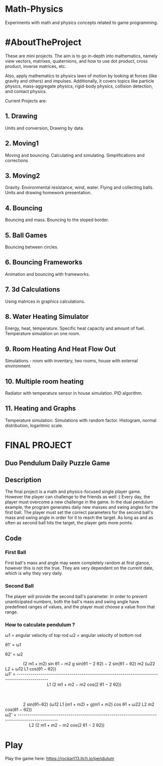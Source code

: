 # Math-Physics
Experiments with math and physics concepts related to game programming.

# #AboutTheProject
These are mini projects. The aim is to go in-depth into mathematics, namely view vectors, matrixes, quaternions, and how to use dot product, cross product, inverse matrices, etc. 

Also, apply mathematics to physics laws of motion by looking at forces (like gravity and others) and impulses. Additionally, it covers topics like particle physics, mass-aggregate physics, rigid-body physics, collision detection, and contact physics.


Current Projects are:

## 1. Drawing
Units and conversion, Drawing by data.

## 2. Moving1
Moving and bouncing. Calculating and simulating. Simplifications and corrections

## 3. Moving2
Gravity. Environmental resistance, wind, water. Flying and collecting balls. Units and drawing homework presentation.

## 4. Bouncing
Bouncing and mass. Bouncing to the sloped border.

## 5. Ball Games
Bouncing between circles. 

## 6. Bouncing Frameworks
Animation and bouncing with frameworks.

## 7. 3d Calculations
Using matrices in graphics calculations.

## 8. Water Heating Simulator
Energy, heat, temperature. Specific heat capacity and amount of fuel. Temperature simulation on one room.

## 9. Room Heating And Heat Flow Out
Simulations - room with inventary, two rooms, house with external environment.

## 10. Multiple room heating
Radiator with temperature sensor in house simulation. PID algorithm.

## 11. Heating and Graphs
Temperature simulation. Simulations with random factor. Histogram, normal distribution, logaritmic scale.


# FINAL PROJECT
## Duo Pendulum Daily Puzzle Game

## Description 
The final project is a math and physics-focused single player game. However the player can challenge to the friends as well :)
Every day, the player must overcome a new challenge in the game.
In the dual pendulum example, the program generates daily new masses and swing angles for the first ball. The player must set the correct parameters for the second ball's mass and swing angle in order for it to reach the target. As long as and as often as second ball hits the target, the player gets more points.

## Code
### First Ball
First ball's mass and angle may seem completely random at first glance, however this is not the true. They are very dependent on the current date, which is why they vary daily.
### Second Ball
The player will provide the second ball's parameter. In order to prevent unanticipated numbers, both the ball's mass and swing angle have predefined ranges of values, and the player must choose a value from that range.
### How to calculate pendulum ?

ω1 = angular velocity of top rod
ω2 = angular velocity of bottom rod

θ1' = ω1

θ2' = ω2

&nbsp;&nbsp;&nbsp;&nbsp;&nbsp;&nbsp;&nbsp;&nbsp;&nbsp;&nbsp;&nbsp;&nbsp;&nbsp;&nbsp;&nbsp;(2 m1 + m2) sin θ1 − m2 g sin(θ1 − 2 θ2) − 2 sin(θ1 − θ2) m2 (ω22 L2 + ω12 L1 cos(θ1 − θ2)) <br> 
ω1' = ----------------------------------------------------------------------------------------------<br> 
&nbsp;&nbsp;&nbsp;&nbsp;&nbsp;&nbsp;&nbsp;&nbsp;&nbsp;&nbsp;&nbsp;&nbsp;&nbsp;&nbsp;&nbsp;&nbsp;&nbsp;&nbsp;&nbsp;&nbsp;&nbsp;&nbsp;&nbsp;&nbsp;&nbsp;&nbsp;&nbsp;&nbsp;&nbsp;&nbsp;&nbsp;&nbsp;&nbsp;&nbsp; L1 (2 m1 + m2 − m2 cos(2 θ1 − 2 θ2))

<br> <br> 
&nbsp;&nbsp;&nbsp;&nbsp;&nbsp;&nbsp;&nbsp;&nbsp;&nbsp;&nbsp;&nbsp;&nbsp;&nbsp;&nbsp;&nbsp;2 sin(θ1−θ2) (ω12 L1 (m1 + m2) + g(m1 + m2) cos θ1 + ω22 L2 m2 cos(θ1 − θ2))<br> 
ω2' = --------------------------------------------------------------------------------------------------	<br> 
 &nbsp;&nbsp;&nbsp;&nbsp;&nbsp;&nbsp;&nbsp;&nbsp;&nbsp;&nbsp;&nbsp;&nbsp;&nbsp;&nbsp;&nbsp;&nbsp;&nbsp;&nbsp;&nbsp;&nbsp;L2 (2 m1 + m2 − m2 cos(2 θ1 − 2 θ2))

# Play
Play the game here: https://rockart13.itch.io/pendulum

